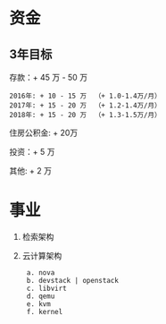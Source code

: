# 资金

## 3年目标

存款：+ 45 万 - 50 万		

	2016年: + 10 - 15 万	（+ 1.0-1.4万/月）		
	2017年: + 15 - 20 万	（+ 1.2-1.4万/月）		
	2018年: + 15 - 20 万	（+ 1.3-1.5万/月）			

住房公积金: + 20万

投资：+ 5 万

其他: + 2 万

# 事业

1. 检索架构
2. 云计算架构 

		a. nova		
		b. devstack | openstack		
		c. libvirt		
		d. qemu		
		e. kvm		
		f. kernel		


